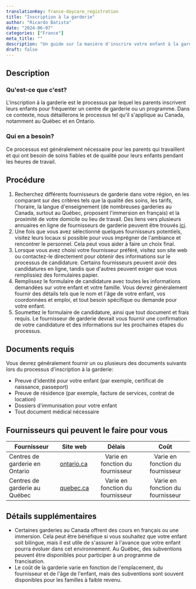 ```yaml
---
translationKey: france-daycare_registration
title: "Inscription à la garderie"
author: "Ricardo Batista"
date: "2024-06-07"
categories: ["France"]
meta_title: ""
description: "Un guide sur la manière d'inscrire votre enfant à la garderie"
draft: false
---
```


## Description
### Qu'est-ce que c'est?
L'inscription à la garderie est le processus par lequel les parents inscrivent leurs enfants pour fréquenter un centre de garderie ou un programme. Dans ce contexte, nous détaillerons le processus tel qu'il s'applique au Canada, notamment au Québec et en Ontario.

### Qui en a besoin?
Ce processus est généralement nécessaire pour les parents qui travaillent et qui ont besoin de soins fiables et de qualité pour leurs enfants pendant les heures de travail.

## Procédure

1. Recherchez différents fournisseurs de garderie dans votre région, en les comparant sur des critères tels que la qualité des soins, les tarifs, l'horaire, la langue d'enseignement (de nombreuses garderies au Canada, surtout au Québec, proposent l'immersion en français) et la proximité de votre domicile ou lieu de travail. Des liens vers plusieurs annuaires en ligne de fournisseurs de garderie peuvent être trouvés [ici](https://www.ontario.ca/page/child-care-and-daycare).
2. Une fois que vous avez sélectionné quelques fournisseurs potentiels, visitez leurs locaux si possible pour vous imprégner de l'ambiance et rencontrer le personnel. Cela peut vous aider à faire un choix final.
3. Lorsque vous avez choisi votre fournisseur préféré, visitez son site web ou contactez-le directement pour obtenir des informations sur le processus de candidature. Certains fournisseurs peuvent avoir des candidatures en ligne, tandis que d'autres peuvent exiger que vous remplissiez des formulaires papier.
4. Remplissez le formulaire de candidature avec toutes les informations demandées sur votre enfant et votre famille. Vous devrez généralement fournir des détails tels que le nom et l'âge de votre enfant, vos coordonnées et emploi, et tout besoin spécifique ou demande pour votre enfant.
5. Soumettez le formulaire de candidature, ainsi que tout document et frais requis. Le fournisseur de garderie devrait vous fournir une confirmation de votre candidature et des informations sur les prochaines étapes du processus.

## Documents requis
Vous devrez généralement fournir un ou plusieurs des documents suivants lors du processus d'inscription à la garderie:
- Preuve d'identité pour votre enfant (par exemple, certificat de naissance, passeport)
- Preuve de résidence (par exemple, facture de services, contrat de location)
- Dossiers d'immunisation pour votre enfant
- Tout document médical nécessaire

## Fournisseurs qui peuvent le faire pour vous

| Fournisseur        |     Site web     |     Délais    |       Coût      |
| --------------- | --------------- |  :-------------: | :-------------: |
| Centres de garderie en Ontario      |  [ontario.ca](https://www.ontario.ca/page/child-care-and-daycare)       |      Varie en fonction du fournisseur      |        Varie en fonction du fournisseur       |
| Centres de garderie au Québec     |  [quebec.ca](https://www.quebec.ca/en/family-and-support-for-individuals/childcare/)       |      Varie en fonction du fournisseur      |        Varie en fonction du fournisseur |

## Détails supplémentaires
- Certaines garderies au Canada offrent des cours en français ou une immersion. Cela peut être bénéfique si vous souhaitez que votre enfant soit bilingue, mais il est utile de s'assurer à l'avance que votre enfant pourra évoluer dans cet environnement. Au Québec, des subventions peuvent être disponibles pour participer à un programme de francisation.
- Le coût de la garderie varie en fonction de l'emplacement, du fournisseur et de l'âge de l'enfant, mais des subventions sont souvent disponibles pour les familles à faible revenu.